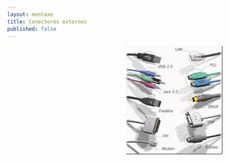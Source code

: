 ```yaml
---
layout: montaxe
title: Conectores externos
published: false
---
```

<img style="float: right;" alt="Conectores externos" height="256px"  src="/imaxes/externos.jpg">
